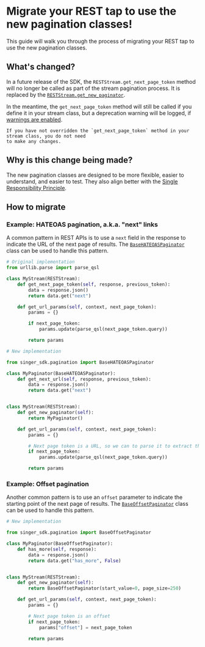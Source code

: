 # Migrate your REST tap to use the new pagination classes!

This guide will walk you through the process of migrating your REST tap to use the new pagination classes.

## What's changed?

In a future release of the SDK, the `RESTStream.get_next_page_token` method will no longer be
called as part of the stream pagination process. It is replaced by the
[`RESTStream.get_new_paginator`](singer_sdk.RESTStream.get_new_paginator).

In the meantime, the `get_next_page_token` method will still be called if you define it
in your stream class, but a deprecation warning will be logged, if
[warnings are enabled](https://docs.python.org/3/using/cmdline.html#envvar-PYTHONWARNINGS).

```{note}
If you have not overridden the `get_next_page_token` method in your stream class, you do not need
to make any changes.
```

## Why is this change being made?

The new pagination classes are designed to be more flexible, easier to understand, and easier to test. They also align better with the [Single Responsibility Principle](https://en.wikipedia.org/wiki/Single-responsibility_principle).

## How to migrate

### Example: HATEOAS pagination, a.k.a. "next" links

A common pattern in REST APIs is to use a `next` field in the response to indicate the
URL of the next page of results. The [`BaseHATEOASPaginator`](../../classes/singer_sdk.pagination.BaseHATEOASPaginator)
class can be used to handle this pattern.

```python
# Original implementation
from urllib.parse import parse_qsl

class MyStream(RESTStream):
    def get_next_page_token(self, response, previous_token):
        data = response.json()
        return data.get("next")

    def get_url_params(self, context, next_page_token):
        params = {}

        if next_page_token:
            params.update(parse_qsl(next_page_token.query))

        return params
```

```python
# New implementation

from singer_sdk.pagination import BaseHATEOASPaginator

class MyPaginator(BaseHATEOASPaginator):
    def get_next_url(self, response, previous_token):
        data = response.json()
        return data.get("next")


class MyStream(RESTStream):
    def get_new_paginator(self):
        return MyPaginator()

    def get_url_params(self, context, next_page_token):
        params = {}

        # Next page token is a URL, so we can to parse it to extract the query string
        if next_page_token:
            params.update(parse_qsl(next_page_token.query))

        return params
```

### Example: Offset pagination

Another common pattern is to use an `offset` parameter to indicate the starting point of the next
page of results. The [`BaseOffsetPaginator`](../../classes/singer_sdk.pagination.BaseOffsetPaginator)
class can be used to handle this pattern.

```python
# New implementation

from singer_sdk.pagination import BaseOffsetPaginator

class MyPaginator(BaseOffsetPaginator):
    def has_more(self, response):
        data = response.json()
        return data.get("has_more", False)


class MyStream(RESTStream):
    def get_new_paginator(self):
        return BaseOffsetPaginator(start_value=0, page_size=250)

    def get_url_params(self, context, next_page_token):
        params = {}

        # Next page token is an offset
        if next_page_token:
            params["offset"] = next_page_token

        return params
```
